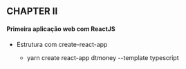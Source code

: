 ## CHAPTER II

#### Primeira aplicação web com ReactJS

- Estrutura com create-react-app

  - yarn create react-app dtmoney --template typescript